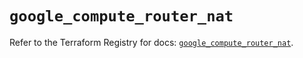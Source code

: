 # `google_compute_router_nat`

Refer to the Terraform Registry for docs: [`google_compute_router_nat`](https://registry.terraform.io/providers/hashicorp/google-beta/5.16.0/docs/resources/google_compute_router_nat).

